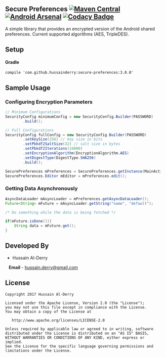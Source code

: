 ## Secure Preferences [![Maven Central](https://maven-badges.herokuapp.com/maven-central/com.github.hussainderry/secure-preferences/badge.svg?style=plastic)](https://maven-badges.herokuapp.com/maven-central/com.github.hussainderry/secure-preferences) [![Android Arsenal](https://img.shields.io/badge/Android%20Arsenal-Secure%20Preferences-brightgreen.svg?style=plastic)](https://android-arsenal.com/details/1/5403) [![Codacy Badge](https://api.codacy.com/project/badge/Grade/7f81fd82dae444d38e783f72bfd951d5)](https://www.codacy.com/app/hussain.derry/secure-preferences?utm_source=github.com&amp;utm_medium=referral&amp;utm_content=HussainDerry/secure-preferences&amp;utm_campaign=Badge_Grade)

A simple library that provides an encrypted version of the Android shared preferences.
Current supported algorithms (AES, TripleDES).

## Setup

#### Gradle

`compile 'com.github.hussainderry:secure-preferences:3.0.0'`

## Sample Usage
### Configuring Encryption Parameters
```java
// Minimum Configurations
SecurityConfig minimumConfig = new SecurityConfig.Builder(PASSWORD)
        .build();

// Full Configurations
SecurityConfig fullConfig = new SecurityConfig.Builder(PASSWORD)
        .setKeySize(256) // key size in bits
        .setPbkdf2SaltSize(32) // salt size in bytes
        .setPbkdf2Iterations(24000)
        .setEncryptionAlgorithm(EncryptionAlgorithm.AES)
        .setDigestType(DigestType.SHA256)
        .build();

SecurePreferences mPreferences = SecurePreferences.getInstance(MainActivity.this, FILENAME, minimumConfig);
SecurePreferences.Editor mEditor = mPreferences.edit();
```

### Getting Data Asynchronously
```java
AsyncDataLoader mAsyncLoader = mPreferences.getAsyncDataLoader();
Future<String> mFuture = mAsyncLoader.getString("name", "default");

/* Do something while the data is being fetched */

if(mFuture.isDone()){
    String data = mFuture.get();
}
```

## Developed By

* Hussain Al-Derry 

&nbsp;&nbsp;&nbsp;**Email** - hussain.derry@gmail.com

## License

```
Copyright 2017 Hussain Al-Derry

Licensed under the Apache License, Version 2.0 (the "License");
you may not use this file except in compliance with the License.
You may obtain a copy of the License at

   http://www.apache.org/licenses/LICENSE-2.0

Unless required by applicable law or agreed to in writing, software
distributed under the License is distributed on an "AS IS" BASIS,
WITHOUT WARRANTIES OR CONDITIONS OF ANY KIND, either express or implied.
See the License for the specific language governing permissions and
limitations under the License.
```
